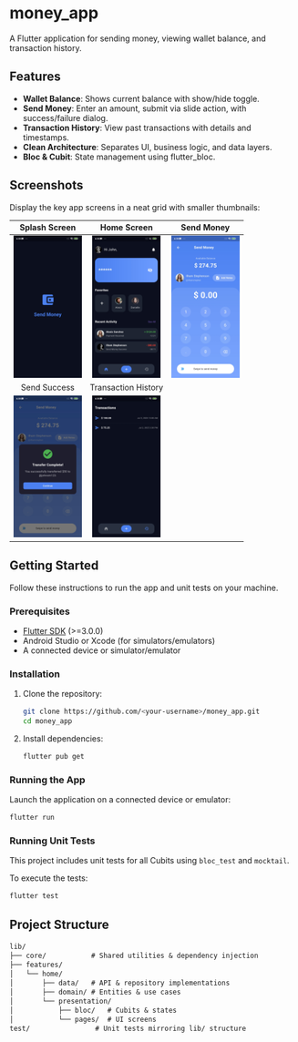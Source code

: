 # money\_app

A Flutter application for sending money, viewing wallet balance, and transaction history.

## Features

* **Wallet Balance**: Shows current balance with show/hide toggle.
* **Send Money**: Enter an amount, submit via slide action, with success/failure dialog.
* **Transaction History**: View past transactions with details and timestamps.
* **Clean Architecture**: Separates UI, business logic, and data layers.
* **Bloc & Cubit**: State management using flutter\_bloc.

## Screenshots

Display the key app screens in a neat grid with smaller thumbnails:

|                      Splash Screen                      |                        Home Screen                       |                       Send Money                      |
| :-----------------------------------------------------: | :------------------------------------------------------: | :---------------------------------------------------: |
| <img src="assets/screenshots/splash.jpg" width="120" /> |   <img src="assets/screenshots/home.jpg" width="120" />  | <img src="assets/screenshots/sent.jpg" width="120" /> |
|                       Send Success                      |                    Transaction History                   |                                                       |
| <img src="assets/screenshots/sent_s.jpg" width="120" /> | <img src="assets/screenshots/history.jpg" width="120" /> |                                                       |

## Getting Started

Follow these instructions to run the app and unit tests on your machine.

### Prerequisites

* [Flutter SDK](https://flutter.dev/docs/get-started/install) (>=3.0.0)
* Android Studio or Xcode (for simulators/emulators)
* A connected device or simulator/emulator

### Installation

1. Clone the repository:

   ```bash
   git clone https://github.com/<your-username>/money_app.git
   cd money_app
   ```
2. Install dependencies:

   ```bash
   flutter pub get
   ```

### Running the App

Launch the application on a connected device or emulator:

```bash
flutter run
```

### Running Unit Tests

This project includes unit tests for all Cubits using `bloc_test` and `mocktail`.

To execute the tests:

```bash
flutter test
```

## Project Structure

```
lib/
├── core/           # Shared utilities & dependency injection
├── features/
│   └── home/
│       ├── data/   # API & repository implementations
│       ├── domain/ # Entities & use cases
│       └── presentation/
│           ├── bloc/   # Cubits & states
│           └── pages/  # UI screens
test/                # Unit tests mirroring lib/ structure
```

